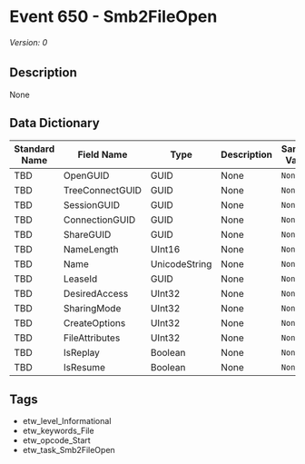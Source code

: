 # Event 650 - Smb2FileOpen
###### Version: 0

## Description
None

## Data Dictionary
|Standard Name|Field Name|Type|Description|Sample Value|
|---|---|---|---|---|
|TBD|OpenGUID|GUID|None|`None`|
|TBD|TreeConnectGUID|GUID|None|`None`|
|TBD|SessionGUID|GUID|None|`None`|
|TBD|ConnectionGUID|GUID|None|`None`|
|TBD|ShareGUID|GUID|None|`None`|
|TBD|NameLength|UInt16|None|`None`|
|TBD|Name|UnicodeString|None|`None`|
|TBD|LeaseId|GUID|None|`None`|
|TBD|DesiredAccess|UInt32|None|`None`|
|TBD|SharingMode|UInt32|None|`None`|
|TBD|CreateOptions|UInt32|None|`None`|
|TBD|FileAttributes|UInt32|None|`None`|
|TBD|IsReplay|Boolean|None|`None`|
|TBD|IsResume|Boolean|None|`None`|

## Tags
* etw_level_Informational
* etw_keywords_File
* etw_opcode_Start
* etw_task_Smb2FileOpen